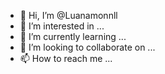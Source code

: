 - 👋 Hi, I’m @Luanamonnll
- 👀 I’m interested in ...
- 🌱 I’m currently learning ...
- 💞️ I’m looking to collaborate on ...
- 📫 How to reach me ...

<!---
Luanamonnll/Luanamonnll is a ✨ special ✨ repository because its `README.md` (this file) appears on your GitHub profile.
You can click the Preview link to take a look at your changes.
--->
